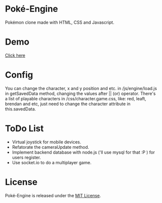 # Poké-Engine
Pokémon clone made with HTML, CSS and Javascript.

# Demo
[Click here](http://ivounicsul.000webhostapp.com/poke-engine/)

# Config
You can change the character, x and y position and etc. in /js/engine/load.js in getSavedData method, changing the values after || (or) operator.
There's a list of playable characters in /css/character.game.css, like: red, leaft, brendan and etc, just need to change the character attribute in this.savedData.

# ToDo List
- Virtual joystick for mobile devices.
- Refatorate the cameraUpdate method.
- Implement backend database with node.js ('ll use mysql for that :P ) for users register.
- Use socket.io to do a multiplayer game.

# License
Poké-Engine is released under the [MIT License](https://opensource.org/licenses/MIT).
